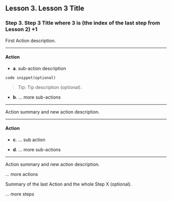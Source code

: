 ## Lesson 3. Lesson 3 Title

### Step 3. Step 3 Title where 3 is (the index of the last step from Lesson 2) +1

First Action description.

<hr data-action="start" />

#### Action

* **a**. sub-action description

```
code snippet(optional)
```

> Tip: Tip description (optional).

* **b**. ... more sub-actions

<hr data-action="end" />

Action summary and new action description.

<hr data-action="start" />

#### Action

* **c**. ... sub action

* **d**. ... more sub-actions

<hr data-action="end" />

Action summary and new action description.

... more actions

Summary of the last Action and the whole Step X (optional).

... more steps